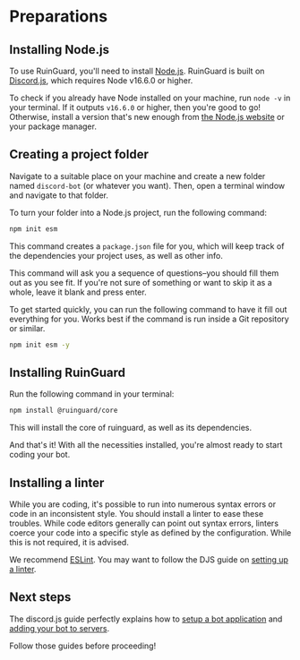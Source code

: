 # Preparations

## Installing Node.js

To use RuinGuard, you'll need to install [Node.js][node]. RuinGuard is built on [Discord.js][djs], which requires Node v16.6.0 or higher.

To check if you already have Node installed on your machine, run `node -v` in your terminal. If it outputs `v16.6.0` or higher, then you're good to go! Otherwise, install a version that's new enough from [the Node.js website][node-dwn] or your package manager.


## Creating a project folder

Navigate to a suitable place on your machine and create a new folder named `discord-bot` (or whatever you want). Then, open a terminal window and navigate to that folder.

To turn your folder into a Node.js project, run the following command:

```sh
npm init esm
```

This command creates a `package.json` file for you, which will keep track of the dependencies your project uses, as well as other info.

This command will ask you a sequence of questions–you should fill them out as you see fit. If you're not sure of something or want to skip it as a whole, leave it blank and press enter.

To get started quickly, you can run the following command to have it fill out everything for you. Works best if the command is run inside a Git repository or similar.

```sh
npm init esm -y
```


## Installing RuinGuard

Run the following command in your terminal:

```sh
npm install @ruinguard/core
```

This will install the core of ruinguard, as well as its dependencies.

And that's it! With all the necessities installed, you're almost ready to start coding your bot.


## Installing a linter

While you are coding, it's possible to run into numerous syntax errors or code in an inconsistent style. You should install a linter to ease these troubles. While code editors generally can point out syntax errors, linters coerce your code into a specific style as defined by the configuration. While this is not required, it is advised.

We recommend [ESLint]. You may want to follow the DJS guide on [setting up a linter][djs-linter].


## Next steps

The discord.js guide perfectly explains how to [setup a bot application][djs-app] and [adding your bot to servers][djs-add].

Follow those guides before proceeding!



[node]: https://nodejs.org/
[node-dwn]: https://nodejs.org/en/download/
[npm]: https://docs.npmjs.com/about-npm
[ESlint]: https://eslint.org/
[djs]: https://discord.js.org/#/
[djs-guide]: https://discordjs.guide
[djs-linter]: https://discordjs.guide/preparations/setting-up-a-linter.html
[djs-app]: https://discordjs.guide/preparations/setting-up-a-bot-application.html
[djs-add]: https://discordjs.guide/preparations/adding-your-bot-to-servers.html